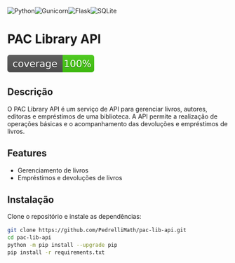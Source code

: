 ![Python](https://img.shields.io/badge/python-3670A0?style=for-the-badge&logo=python&logoColor=ffdd54)![Gunicorn](https://img.shields.io/badge/gunicorn-%298729.svg?style=for-the-badge&logo=gunicorn&logoColor=white)![Flask](https://img.shields.io/badge/flask-%23000.svg?style=for-the-badge&logo=flask&logoColor=white)![SQLite](https://img.shields.io/badge/sqlite-%2307405e.svg?style=for-the-badge&logo=sqlite&logoColor=white)

# PAC Library API

![Coverage Badge](test/coverage.svg)  <!-- Badge de cobertura com o SVG gerado -->

## Descrição

O PAC Library API é um serviço de API para gerenciar livros, autores, editoras e empréstimos de uma biblioteca. A API permite a realização de operações básicas e o acompanhamento das devoluções e empréstimos de livros.

## Features

- Gerenciamento de livros
- Empréstimos e devoluções de livros

## Instalação

Clone o repositório e instale as dependências:

```bash
git clone https://github.com/PedrelliMath/pac-lib-api.git
cd pac-lib-api
python -m pip install --upgrade pip
pip install -r requirements.txt